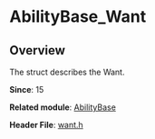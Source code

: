 # AbilityBase_Want

## Overview

The struct describes the Want.

**Since**: 15

**Related module**: [AbilityBase](capi-abilitybase.md)

**Header File**: [want.h](capi-want-h.md)

